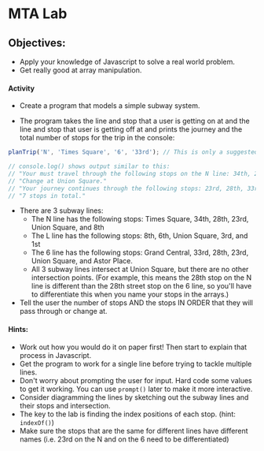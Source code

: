# MTA Lab

## Objectives:
* Apply your knowledge of Javascript to solve a real world problem.
* Get really good at array manipulation.

#### Activity
* Create a program that models a simple subway system.

* The program takes the line and stop that a user is getting on at and the line
and stop that user is getting off at and prints the journey and the total number of stops for the trip in the console:

```javascript
planTrip('N', 'Times Square', '6', '33rd'); // This is only a suggested function name and signature.

// console.log() shows output similar to this:
// "Your must travel through the following stops on the N line: 34th, 28th, 23rd, Union Square."
// "Change at Union Square."
// "Your journey continues through the following stops: 23rd, 28th, 33rd."
// "7 stops in total."
```

* There are 3 subway lines:
  * The N line has the following stops: Times Square, 34th, 28th, 23rd, Union Square, and 8th
  * The L line has the following stops: 8th, 6th, Union Square, 3rd, and 1st
  * The 6 line has the following stops: Grand Central, 33rd, 28th, 23rd, Union Square, and Astor Place.
  * All 3 subway lines intersect at Union Square, but there are no other intersection points. (For example, this means the 28th stop on the N line is different than the 28th street stop on the 6 line, so you'll have to differentiate this when you name your stops in the arrays.)
* Tell the user the number of stops AND the stops IN ORDER that they will pass through or change at.


#### Hints:
* Work out how you would do it on paper first! Then start to explain that process in Javascript.
* Get the program to work for a single line before trying to tackle multiple lines.
* Don't worry about prompting the user for input. Hard code some values to get it working. You can use ```prompt()``` later to make it more interactive.
* Consider diagramming the lines by sketching out the subway lines and their stops and intersection.
* The key to the lab is finding the index positions of each stop. (hint: ```indexOf()```)
* Make sure the stops that are the same for different lines have different names (i.e. 23rd on the N and on the 6 need to be differentiated)
